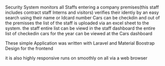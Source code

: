 Security System monitors all Staffs entering a company premises(this staff includes contract staff Interns and visitors) 
verifies their identiy by an easy search using their name or Idcard number
Cars can be checkdin and out of the premisses
the list of the staff is uploaded via an excel sheet to the system.
the staff entire list can be viewd in the staff dashboard
the entire list of checkedin cars for the year can be viewed at the Cars dashboard



These simple Application was written with Laravel and Material Boostrap Design for the frontend

it is also highly responsive runs on smoothly on all via a web browser
